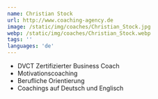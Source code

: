 ```yaml
---
name: Christian Stock
url: http://www.coaching-agency.de
image: /static/img/coaches/Christian_Stock.jpg
webp: /static/img/coaches/Christian_Stock.webp
tags: ''
languages: 'de'
---
```


<ul><li>DVCT Zertifizierter Business Coach</li><li>Motivationscoaching</li><li>Berufliche Orientierung</li><li>Coachings auf Deutsch und Englisch</li></ul>